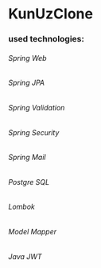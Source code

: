 # KunUzClone

### used technologies:

######      Spring Web
######      Spring JPA
######      Spring Validation
######      Spring Security
######      Spring Mail
######      Postgre SQL
######      Lombok
######      Model Mapper
######      Java JWT

